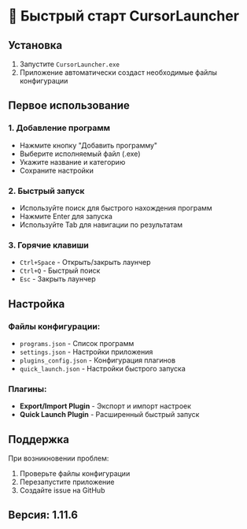 # 🚀 Быстрый старт CursorLauncher

## Установка

1. Запустите `CursorLauncher.exe`
2. Приложение автоматически создаст необходимые файлы конфигурации

## Первое использование

### 1. Добавление программ
- Нажмите кнопку "Добавить программу"
- Выберите исполняемый файл (.exe)
- Укажите название и категорию
- Сохраните настройки

### 2. Быстрый запуск
- Используйте поиск для быстрого нахождения программ
- Нажмите Enter для запуска
- Используйте Tab для навигации по результатам

### 3. Горячие клавиши
- `Ctrl+Space` - Открыть/закрыть лаунчер
- `Ctrl+Q` - Быстрый поиск
- `Esc` - Закрыть лаунчер

## Настройка

### Файлы конфигурации:
- `programs.json` - Список программ
- `settings.json` - Настройки приложения
- `plugins_config.json` - Конфигурация плагинов
- `quick_launch.json` - Настройки быстрого запуска

### Плагины:
- **Export/Import Plugin** - Экспорт и импорт настроек
- **Quick Launch Plugin** - Расширенный быстрый запуск

## Поддержка

При возникновении проблем:
1. Проверьте файлы конфигурации
2. Перезапустите приложение
3. Создайте issue на GitHub

## Версия: 1.11.6 